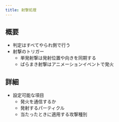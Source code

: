 ```yaml
---
title: 射撃処理
---
```


## 概要
* 判定はすべてやられ側で行う
* 射撃のトリガー
    * 単発射撃は発射位置や向きを同期する
    * ばらまき射撃はアニメーションイベントで発火

## 詳細
* 設定可能な項目
    * 発火を通信するか
    * 発射するパーティクル
    * 当たったときに適用する攻撃種別